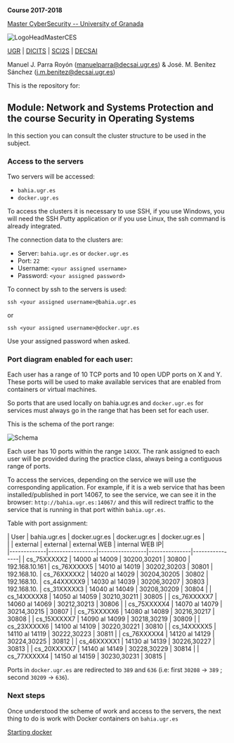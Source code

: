 **Course 2017-2018**

[Master CyberSecurity -- University of Granada](http://ucys.ugr.es/master-propio-en-ciberseguridad/)

![LogoHeadMasterCES](https://sites.google.com/site/manuparra/home/logo_master_ciber.png)


[UGR](http://www.ugr.es) | [DICITS](http://dicits.ugr.es) | [SCI2S](http://sci2s.ugr.es) | [DECSAI](http://decsai.ugr.es)

Manuel J. Parra Royón (manuelparra@decsai.ugr.es) & José. M. Benítez Sánchez (j.m.benitez@decsai.ugr.es)


This is the repository for:

## Module: Network and Systems Protection and the course Security in Operating Systems

In this section you can consult the cluster structure to be used in the subject.

### Access to the servers

Two servers will be accessed:

- ```bahia.ugr.es```
- ```docker.ugr.es```

To access the clusters it is necessary to use SSH, if you use Windows, you will need the SSH Putty application or if you use Linux, the ssh command is already integrated.

The connection data to the clusters are:

- Server: ```bahia.ugr.es```   or    ```docker.ugr.es```
- Port: ```22```
- Username: ```<your assigned username>```
- Password: ```<your assigned password>```


To connect by ssh to the servers is used:

```ssh <your assigned username>@bahia.ugr.es```

or 

```ssh <your assigned username>@docker.ugr.es```

Use your assigned password when asked.


### Port diagram enabled for each user:

Each user has a range of 10 TCP ports and 10 open UDP ports on X and Y. These ports will be used to make available services that are enabled from containers or virtual machines.

So ports that are used locally on bahia.ugr.es and ```docker.ugr.es``` for services must always go in the range that has been set for each user.

This is the schema of the port range:

![Schema](https://github.com/DiCITS/MasterCiberSeguridad/blob/master/extras/images/schema2.png?raw=true)

Each user has 10 ports within the range ```14XXX```. The rank assigned to each user will be provided during the practice class, always being a contiguous range of ports.

To access the services, depending on the service we will use the corresponding application. For example, if it is a web service that has been installed/published in port 14067, to see the service, we can see it in the browser: ```http://bahia.ugr.es:14067/``` and this will redirect traffic to the service that is running in that port within ```bahia.ugr.es```.

Table with port assignment:

| 	User      |  bahia.ugr.es   |   docker.ugr.es | docker.ugr.es | docker.ugr.es  |  
| 	          |    external     |   external      | external WEB  | internal WEB IP|  
|-------------|-----------------|-----------------|---------------|----------------| 
| cs_75XXXXX2 |  14000 al 14009	| 	30200,30201   | 30800         | 192.168.10.161
| cs_76XXXXX5 |  14010 al 14019	| 	30202,30203   | 30801         | 192.168.10.
| cs_76XXXXX2 |  14020 al 14029	| 	30204,30205   | 30802         | 192.168.10.
| cs_44XXXXX9 |  14030 al 14039	| 	30206,30207   | 30803         | 192.168.10.
| cs_31XXXXX3 |  14040 al 14049	| 	30208,30209   | 30804         |
| cs_14XXXXX8 |  14050 al 14059	| 	30210,30211   | 30805         |
| cs_76XXXXX7 |  14060 al 14069	| 	30212,30213   | 30806         |
| cs_75XXXXX4 |  14070 al 14079	| 	30214,30215   | 30807         |
| cs_75XXXXX6 |  14080 al 14089	| 	30216,30217   | 30808         |
| cs_15XXXXX7 |  14090 al 14099	| 	30218,30219   | 30809         |
| cs_23XXXXX6 |  14100 al 14109	| 	30220,30221   | 30810         |
| cs_14XXXXX5 |  14110 al 14119	| 	30222,30223   | 30811         |
| cs_76XXXXX4 |  14120 al 14129	| 	30224,30225   | 30812         |
| cs_46XXXXX1 |  14130 al 14139	| 	30226,30227   | 30813         |
| cs_20XXXXX7 |  14140 al 14149	| 	30228,30229   | 30814         |
| cs_77XXXXX4 |  14150 al 14159	| 	30230,30231   | 30815         |

Ports in ```docker.ugr.es```  are redirected to ```389``` and ```636``` (i.e: first ```30208``` -> ```389``` ; second ```30209``` -> ```636```).


### Next steps

Once understood the scheme of work and access to the servers, the next thing to do is work with Docker containers on ```bahia.ugr.es```

[Starting docker](../Docker/starting_docker.md)



